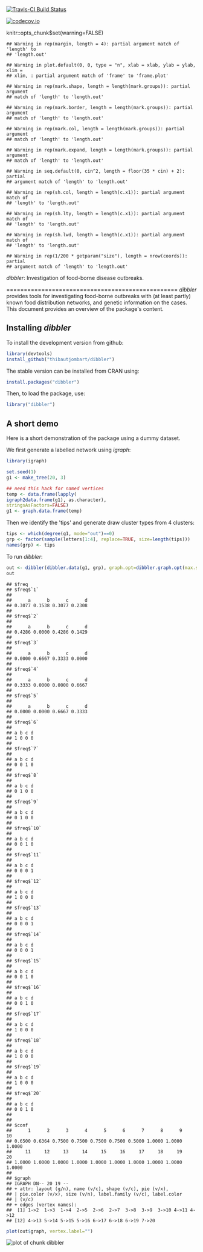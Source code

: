 [![Travis-CI Build Status](https://travis-ci.org/thibautjombart/dibbler.png?branch=master)](https://travis-ci.org/thibautjombart/dibbler)

[![codecov.io](https://codecov.io/github/thibautjombart/dibbler/coverage.svg?branch=master)](https://codecov.io/github/thibautjombart/dibbler?branch=master)


knitr::opts_chunk$set(warning=FALSE)


```
## Warning in rep(margin, length = 4): partial argument match of 'length' to
## 'length.out'
```

```
## Warning in plot.default(0, 0, type = "n", xlab = xlab, ylab = ylab, xlim =
## xlim, : partial argument match of 'frame' to 'frame.plot'
```

```
## Warning in rep(mark.shape, length = length(mark.groups)): partial argument
## match of 'length' to 'length.out'
```

```
## Warning in rep(mark.border, length = length(mark.groups)): partial argument
## match of 'length' to 'length.out'
```

```
## Warning in rep(mark.col, length = length(mark.groups)): partial argument
## match of 'length' to 'length.out'
```

```
## Warning in rep(mark.expand, length = length(mark.groups)): partial argument
## match of 'length' to 'length.out'
```

```
## Warning in seq.default(0, cin^2, length = floor(35 * cin) + 2): partial
## argument match of 'length' to 'length.out'
```

```
## Warning in rep(sh.col, length = length(c.x1)): partial argument match of
## 'length' to 'length.out'
```

```
## Warning in rep(sh.lty, length = length(c.x1)): partial argument match of
## 'length' to 'length.out'
```

```
## Warning in rep(sh.lwd, length = length(c.x1)): partial argument match of
## 'length' to 'length.out'
```

```
## Warning in rep(1/200 * getparam("size"), length = nrow(coords)): partial
## argument match of 'length' to 'length.out'
```


*dibbler*: Investigation of food-borne disease outbreaks.

=================================================
*dibbler* provides tools for investigating food-borne outbreaks with (at least partly) known food distribution networks, and genetic information on the cases.
This document provides an overview of the package's content.


Installing *dibbler*
-------------
To install the development version from github:

```r
library(devtools)
install_github("thibautjombart/dibbler")
```

The stable version can be installed from CRAN using:

```r
install.packages("dibbler")
```

Then, to load the package, use:

```r
library("dibbler")
```


A short demo
------------------
Here is a short demonstration of the package using a dummy dataset.

We first generate a labelled network using *igraph*:

```r
library(igraph)

set.seed(1)
g1 <- make_tree(20, 3)

## need this hack for named vertices
temp <- data.frame(lapply(
igraph2data.frame(g1), as.character),
stringsAsFactors=FALSE)
g1 <- graph.data.frame(temp)
```

Then we identify the 'tips' and generate draw cluster types from 4 clusters:

```r
tips <- which(degree(g1, mode="out")==0)
grp <- factor(sample(letters[1:4], replace=TRUE, size=length(tips)))
names(grp) <- tips
```

To run *dibbler*:

```r
out <- dibbler(dibbler.data(g1, grp), graph.opt=dibbler.graph.opt(max.size=15))
out
```

```
## $freq
## $freq$`1`
## 
##      a      b      c      d 
## 0.3077 0.1538 0.3077 0.2308 
## 
## $freq$`2`
## 
##      a      b      c      d 
## 0.4286 0.0000 0.4286 0.1429 
## 
## $freq$`3`
## 
##      a      b      c      d 
## 0.0000 0.6667 0.3333 0.0000 
## 
## $freq$`4`
## 
##      a      b      c      d 
## 0.3333 0.0000 0.0000 0.6667 
## 
## $freq$`5`
## 
##      a      b      c      d 
## 0.0000 0.0000 0.6667 0.3333 
## 
## $freq$`6`
## 
## a b c d 
## 1 0 0 0 
## 
## $freq$`7`
## 
## a b c d 
## 0 0 1 0 
## 
## $freq$`8`
## 
## a b c d 
## 0 1 0 0 
## 
## $freq$`9`
## 
## a b c d 
## 0 1 0 0 
## 
## $freq$`10`
## 
## a b c d 
## 0 0 1 0 
## 
## $freq$`11`
## 
## a b c d 
## 0 0 0 1 
## 
## $freq$`12`
## 
## a b c d 
## 1 0 0 0 
## 
## $freq$`13`
## 
## a b c d 
## 0 0 0 1 
## 
## $freq$`14`
## 
## a b c d 
## 0 0 0 1 
## 
## $freq$`15`
## 
## a b c d 
## 0 0 1 0 
## 
## $freq$`16`
## 
## a b c d 
## 0 0 1 0 
## 
## $freq$`17`
## 
## a b c d 
## 1 0 0 0 
## 
## $freq$`18`
## 
## a b c d 
## 1 0 0 0 
## 
## $freq$`19`
## 
## a b c d 
## 1 0 0 0 
## 
## $freq$`20`
## 
## a b c d 
## 0 0 1 0 
## 
## 
## $conf
##      1      2      3      4      5      6      7      8      9     10 
## 0.6500 0.6364 0.7500 0.7500 0.7500 0.7500 0.5000 1.0000 1.0000 1.0000 
##     11     12     13     14     15     16     17     18     19     20 
## 1.0000 1.0000 1.0000 1.0000 1.0000 1.0000 1.0000 1.0000 1.0000 1.0000 
## 
## $graph
## IGRAPH DN-- 20 19 -- 
## + attr: layout (g/n), name (v/c), shape (v/c), pie (v/x),
## | pie.color (v/x), size (v/n), label.family (v/c), label.color
## | (v/c)
## + edges (vertex names):
##  [1] 1->2  1->3  1->4  2->5  2->6  2->7  3->8  3->9  3->10 4->11 4->12
## [12] 4->13 5->14 5->15 5->16 6->17 6->18 6->19 7->20
```

```r
plot(out$graph, vertex.label="")
```

![plot of chunk dibbler](vignettes/figs/dibbler-1.png)

